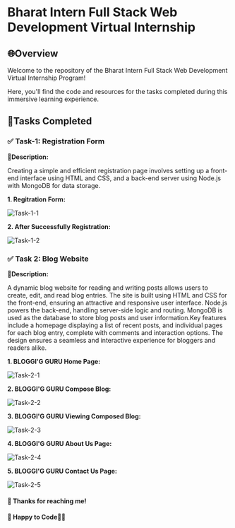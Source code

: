 # Bharat Intern Full Stack Web Development Virtual Internship

## 🌐Overview

Welcome to the repository of the Bharat Intern Full Stack Web Development Virtual Internship Program!

Here, you'll find the code and resources for the tasks completed during this immersive learning experience.

## 📌Tasks Completed

### ✅ Task-1: Registration Form

**📝Description:** 

Creating a simple and efficient registration page involves setting up a front-end interface using HTML and CSS, and a back-end server using Node.js with MongoDB for data storage.


**1. Regitration Form:**

![Task-1-1](https://github.com/brijeshparmar2054/Bharat_InternShip/assets/129920028/440e66ab-5b9d-4ec4-bc28-5892d229eeaa)


**2. After Successfully Registration:**

![Task-1-2](https://github.com/brijeshparmar2054/Bharat_InternShip/assets/129920028/058818f0-4834-4b1c-aa0e-5b5f2c27d61f)

### ✅ Task 2: Blog Website

**📝Description:** 

A dynamic blog website for reading and writing posts allows users to create, edit, and read blog entries. The site is built using HTML and CSS for the front-end, ensuring an attractive and responsive user interface. Node.js powers the back-end, handling server-side logic and routing. MongoDB is used as the database to store blog posts and user information.Key features include a homepage displaying a list of recent posts, and individual pages for each blog entry, complete with comments and interaction options. The design ensures a seamless and interactive experience for bloggers and readers alike.

**1. BLOGGI'G GURU Home Page:**

![Task-2-1](https://github.com/brijeshparmar2054/Bharat_InternShip/assets/129920028/078ad0f6-39eb-4b07-9589-547d9e0395b0)

**2. BLOGGI'G GURU Compose Blog:**

![Task-2-2](https://github.com/brijeshparmar2054/Bharat_InternShip/assets/129920028/528a39f4-65fc-4feb-b34c-be881bc39f45)

**3. BLOGGI'G GURU Viewing Composed Blog:**

![Task-2-3](https://github.com/brijeshparmar2054/Bharat_InternShip/assets/129920028/233af45f-840f-4427-a3e4-77fba6d7a2a7)

**4. BLOGGI'G GURU About Us Page:**

![Task-2-4](https://github.com/brijeshparmar2054/Bharat_InternShip/assets/129920028/367c61fb-cc59-4ac0-a640-05f62a182d4d)

**5. BLOGGI'G GURU Contact Us Page:**

![Task-2-5](https://github.com/brijeshparmar2054/Bharat_InternShip/assets/129920028/089e68ae-3990-4d9c-9962-cc010bd939c4)

#### 📌 Thanks for reaching me!
#### 📌 Happy to Code🚀💫
